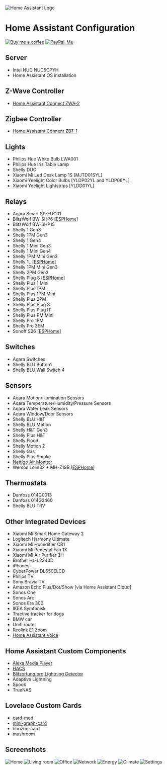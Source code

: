 ![Home Assistant Logo](https://www.home-assistant.io/images/home-assistant-logo.svg "Home Assistant Logo")

# Home Assistant Configuration

[![Buy me a coffee][buy-me-a-coffee-shield]][buy-me-a-coffee]
[![PayPal_Me][paypal-me-shield]][paypal-me]

## Server

* Intel NUC NUC5CPYH
* Home Assistant OS installation

## Z-Wave Controller

* [Home Assistant Connect ZWA-2](https://www.home-assistant.io/connect/zwa-2)

## Zigbee Controller

* [Home Assistant Connent ZBT-1](https://www.home-assistant.io/connectzbt1)

## Lights

* Philips Hue White Bulb LWA001
* Philips Hue Iris Table Lamp
* Shelly DUO
* Xiaomi Mi Led Desk Lamp 1S [MJTD01SYL]
* Xiaomi Yeelight Color Bulbs [YLDP02YL and YLDP06YL]
* Xiaomi Yeelight Lightstrips [YLDD01YL]

## Relays

* Aqara Smart SP-EUC01
* BlitzWolf BW-SHP6 [[ESPHome](https://esphome.io)]
* BlitzWolf BW-SHP15
* Shelly 1 Gen3
* Shelly 1PM Gen3
* Shelly 1 Gen4
* Shelly 1 Mini Gen3
* Shelly 1 Mini Gen4
* Shelly 1PM Mini Gen3
* Shelly 1L [[ESPHome](https://esphome.io)]
* Shelly 1PM Mini Gen3
* Shelly 2PM Gen3
* Shelly Plug S [[ESPHome](https://esphome.io)]
* Shelly Plus 1 Mini
* Shelly Plus 1PM
* Shelly Plus 1PM Mini
* Shelly Plus 2PM
* Shelly Plus Plug S
* Shelly Plus Plug IT
* Shelly Plus PM Mini
* Shelly Pro 1PM
* Shelly Pro 3EM
* Sonoff S26 [[ESPHome](https://esphome.io)]

## Switches

* Aqara Switches
* Shelly BLU Button1
* Shelly BLU Wall Switch 4

## Sensors

* Aqara Motion/Illumination Sensors
* Aqara Temperature/Humidity/Pressure Sensors
* Aqara Water Leak Sensors
* Aqara Window/Door Sensors
* Shelly BLU H&T
* Shelly BLU Motion
* Shelly H&T Gen3
* Shelly Plus H&T
* Shelly Flood
* Shelly Motion 2
* Shelly Gas
* Shelly Plus Smoke
* [Nettigo Air Monitor](https://air.nettigo.pl/?lang=en)
* Wemos Lolin32 + MH-Z19B [[ESPHome](https://esphome.io)]

## Thermostats

* Danfoss 014G0013
* Danfoss 014G2460
* Shelly BLU TRV

## Other Integrated Devices

* Xiaomi Mi Smart Home Gateway 2
* Logitech Harmony Ultimate
* Xiaomi Mi Humidifier CB1
* Xiaomi Mi Pedestal Fan 1X
* Xiaomi Mi Air Purifier 3H
* Brother HL-L2340D
* iPhones
* CyberPower DL650ELCD
* Philips TV
* Sony Bravia TV
* Amazon Echo Plus/Dot/Show [via Home Assistant Cloud]
* Sonos One
* Sonos Arc
* Sonos Era 300
* IKEA Symfonisk
* Tractive tracker for dogs
* BMW car
* Unifi router
* Reolink E1 Zoom
* [Home Assistant Voice](https://www.home-assistant.io/voice-pe/)

## Home Assistant Custom Components

* [Alexa Media Player](https://github.com/custom-components/alexa_media_player)
* [HACS](https://github.com/custom-components/hacs)
* [Blitzortung.org Lightning Detector](https://github.com/mrk-its/homeassistant-blitzortung)
* Adaptive Lightning
* Spook
* TrueNAS

## Lovelace Custom Cards

* [card-mod](https://github.com/thomasloven/lovelace-card-mod)
* [mini-graph-card](https://github.com/kalkih/mini-graph-card)
* horizon-card
* mushroom

## Screenshots

![Home](https://github.com/bieniu/home-assistant-config/blob/master/screenshots/home.png)
![Living room](https://github.com/bieniu/home-assistant-config/blob/master/screenshots/living_room.png)
![Office](https://github.com/bieniu/home-assistant-config/blob/master/screenshots/office.png)
![Network](https://github.com/bieniu/home-assistant-config/blob/master/screenshots/network.png)
![Energy](https://github.com/bieniu/home-assistant-config/blob/master/screenshots/energy.png)
![Climate](https://github.com/bieniu/home-assistant-config/blob/master/screenshots/climate.png)
![Settings](https://github.com/bieniu/home-assistant-config/blob/master/screenshots/settings.png)

[buy-me-a-coffee-shield]: https://img.shields.io/static/v1.svg?label=%20&message=Buy%20me%20a%20coffee&color=6f4e37&logo=buy%20me%20a%20coffee&logoColor=white
[buy-me-a-coffee]: https://www.buymeacoffee.com/QnLdxeaqO
[paypal-me-shield]: https://img.shields.io/static/v1.svg?label=%20&message=PayPal.Me&logo=paypal
[paypal-me]: https://www.paypal.me/bieniu79
